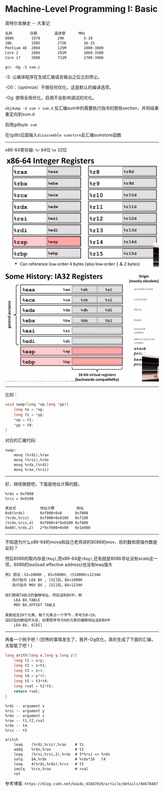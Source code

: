 # Machine-Level Programming I: Basic

英特尔发展史 -- 大事记

>
    名称        日期        晶体管      MHz
    8086        1978        29K         5-10
    386         1985        275K        16-33
    Pentium 4E  2004        125M        2800-3800
    Core 2      2006        291M        1060-3500
    Core i7     2008        731M        1700-3900

`gcc -Og -S sum.c`

-S: 让编译程序在生成汇编语言输出之后立刻停止。

-O0：（optimize）不做任何优化，这是默认的编译选项。

-Og: 使用全局优化，启用不会影响调试的优化。

`objdump -d sum > sum.d` 反汇编sum中的需要执行指令的那些section，并将结果重定向到sum.d

启用gdb`gdb sum`

在(gdb)后面输入`disassemble sumstore`反汇编sumstore函数

---

x86-64寄存器:
`%r` 64位 `%e` 32位

![avatar](3-1.png)

![avatar](3-2.png)

---


比如：
```c
void swap(long *xp,long *yp){
    long to = *xp;
    long t1 = *yp;
    *xp = t1;
    *yp = t0;
}
```

对应的汇编代码:
```
swap:
    movq (%rdi),%rax
    movq (%rsi),%rdx
    movq %rdx,(%rdi)
    movq %rax,(%rsi)
```

---

好，继续做题吧，下面是地址计算的题。

```
%rdx = 0xf000
%rcx = 0x0100
```

>
    表达式           地址计算          地址
    0x8(%rdx)       0xf000+0x8      0xf008
    (%rdx,%rcx)     0xf000+0x0100   0xf100
    (%rdx,%rcx,4)   0xf000+4*0x0100 0xf400
    0x80(,%rdx,2)   2*0xf000+0x80   0x1e080

---

不知道为什么x86-64的movq和自己老师讲的8086的mov，目的数和原操作数是反的？

然后8086的取内存是`[Reg]`,而x86-64是`(Reg)`,还有就是8086寻址没有scale这一项，8086的lea(load effective address)也没有leaq强大

> 
    例1 假设：SI=1000H , DS=5000H, (51000H)=1234H
    　　执行指令 LEA BX , [SI]后，BX=1000H
    　　执行指令 MOV BX , [SI]后，BX=1234H

    他们都取TABLE的偏移地址，然后送到BX中，即
        LEA BX,TABLE
        MOV BX,OFFSET TABLE

    某数组含20个元素，每个元素占一个字节，序号为0~19。
    设DI指向数组开头处，如果把序号为6的元素的偏移地址送到BX中
        LEA BX, 6[DI]

---

再看一个例子吧！(恐怖的事情发生了，我开-Og优化，真的生成了下面的汇编，太智能了吧！)

```c
long arith(long x,long y,long z){
    long t1 = x+y;
    long t2 = z+t1;
    long t3 = x+4;
    long t4 = y*48;
    long t5 = t3+t4;
    long rval = t2*t5;
    return rval;
}
```

```
%rdi -- argument x
%rsi -- argument y
%rdx -- argument z
%rax -- t1,t2,rval
%rdx -- t4
%rcx -- t5
```

```
aritch
    leaq    (%rdi,%rsi),%rax    # t1
    addq    %rdx,%rax           # t2
    leaq    (%rsi,%rsi,2),%rdx  # 3*%rsi => %rdx
    salq    $4,%rdx             # %rdx*16   t4
    leaq    4(%rdi,%rdx),%rcx   # t5
    imulq   %rcx,%rax           # rval
    ret
```


参考博客: `https://blog.csdn.net/baidu_41667019/article/details/84678407`